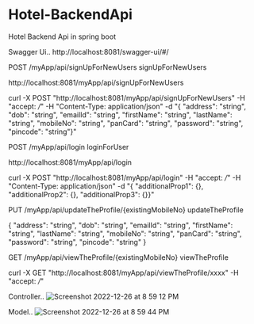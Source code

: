# Hotel-BackendApi
Hotel Backend Api  in spring boot

Swagger Ui..
http://localhost:8081/swagger-ui/#/

POST
​/myApp​/api​/signUpForNewUsers
signUpForNewUsers

http://localhost:8081/myApp/api/signUpForNewUsers 

curl -X POST "http://localhost:8081/myApp/api/signUpForNewUsers" -H "accept: */*" -H "Content-Type: application/json" -d "{ \"address\": \"string\", \"dob\": \"string\", \"emailId\": \"string\", \"firstName\": \"string\", \"lastName\": \"string\", \"mobileNo\": \"string\", \"panCard\": \"string\", \"password\": \"string\", \"pincode\": \"string\"}"


POST
​/myApp​/api​/login
loginForUser

http://localhost:8081/myApp/api/login

curl -X POST "http://localhost:8081/myApp/api/login" -H "accept: */*" -H "Content-Type: application/json" -d "{ \"additionalProp1\": {}, \"additionalProp2\": {}, \"additionalProp3\": {}}"


PUT
​/myApp​/api​/updateTheProfile​/{existingMobileNo}
updateTheProfile

{
  "address": "string",
  "dob": "string",
  "emailId": "string",
  "firstName": "string",
  "lastName": "string",
  "mobileNo": "string",
  "panCard": "string",
  "password": "string",
  "pincode": "string"
}

GET
​/myApp​/api​/viewTheProfile​/{existingMobileNo}
viewTheProfile

curl -X GET "http://localhost:8081/myApp/api/viewTheProfile/xxxx" -H "accept: */*"


Controller..
![Screenshot 2022-12-26 at 8 59 12 PM](https://user-images.githubusercontent.com/67068290/209564204-d58ee0a2-d9af-4dd0-8a6f-838113a44ba1.png)

Model..
![Screenshot 2022-12-26 at 8 59 44 PM](https://user-images.githubusercontent.com/67068290/209564252-e5637c8b-f074-4f3f-8b58-e142e5c0cc88.png)
